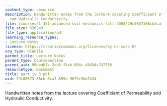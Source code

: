 ```yaml
---
content_type: resource
description: Handwritten notes from the lecture covering Coefficient of Permeability
  and Hydraulic Conductivity.
file: /courses/1-361-advanced-soil-mechanics-fall-2004/29c0857386cb5ca7895d9679c9bb7b34_part_iv_3.pdf
file_size: 326243
file_type: application/pdf
learning_resource_types:
- Lecture Notes
license: https://creativecommons.org/licenses/by-nc-sa/4.0/
ocw_type: OCWFile
parent_title: Lecture Notes
parent_type: CourseSection
parent_uid: 99deab7c-2eb5-f5cb-094c-48494c747796
resourcetype: Document
title: part_iv_3.pdf
uid: 29c08573-86cb-5ca7-895d-9679c9bb7b34
---
```

Handwritten notes from the lecture covering Coefficient of Permeability and Hydraulic Conductivity.